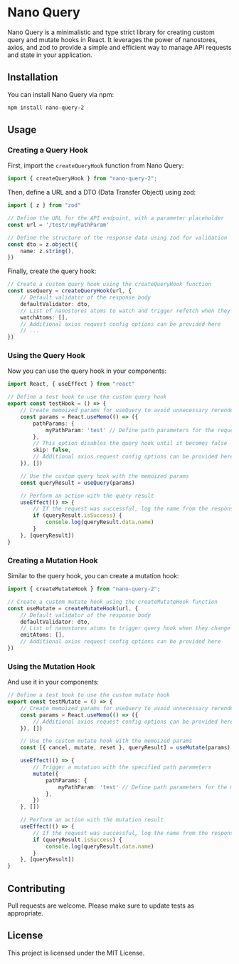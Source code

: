 # Nano Query

Nano Query is a minimalistic and type strict library for creating custom query and mutate hooks in React. It leverages the power of nanostores, axios, and zod to provide a simple and efficient way to manage API requests and state in your application.

## Installation

You can install Nano Query via npm:

```bash
npm install nano-query-2
```

## Usage

### Creating a Query Hook

First, import the `createQueryHook` function from Nano Query:

```ts
import { createQueryHook } from "nano-query-2";
```

Then, define a URL and a DTO (Data Transfer Object) using zod:

```ts
import { z } from "zod"

// Define the URL for the API endpoint, with a parameter placeholder
const url = '/test/:myPathParam'

// Define the structure of the response data using zod for validation
const dto = z.object({
    name: z.string(),
})
```

Finally, create the query hook:

```ts
// Create a custom query hook using the createQueryHook function
const useQuery = createQueryHook(url, {
    // Default validator of the response body
    defaultValidator: dto,
    // List of nanostores atoms to watch and trigger refetch when they change
    watchAtoms: [],
    // Additional axios request config options can be provided here
    // ...
})
```
### Using the Query Hook

Now you can use the query hook in your components:

```ts
import React, { useEffect } from "react"

// Define a test hook to use the custom query hook
export const testHook = () => {
    // Create memoized params for useQuery to avoid unnecessary rerenders
    const params = React.useMemo(() => ({
        pathParams: {
            myPathParam: 'test' // Define path parameters for the request
        },
        // This option disables the query hook until it becomes false
        skip: false,
        // Additional axios request config options can be provided here
    }), [])

    // Use the custom query hook with the memoized params
    const queryResult = useQuery(params)

    // Perform an action with the query result
    useEffect(() => {
        // If the request was successful, log the name from the response data
        if (queryResult.isSuccess) {
            console.log(queryResult.data.name)
        }
    }, [queryResult])
}
```

### Creating a Mutation Hook

Similar to the query hook, you can create a mutation hook:

```ts
import { createMutateHook } from "nano-query-2";

// Create a custom mutate hook using the createMutateHook function
const useMutate = createMutateHook(url, {
    // Default validator of the response body
    defaultValidator: dto,
    // List of nanostores atoms to trigger query hook when they change to update them
    emitAtoms: [],
    // Additional axios request config options can be provided here
})
```

### Using the Mutation Hook

And use it in your components:

```ts
// Define a test hook to use the custom mutate hook
export const testMutate = () => {
    // Create memoized params for useQuery to avoid unnecessary rerenders
    const params = React.useMemo(() => ({
        // Additional axios request config options can be provided here
    }), [])

    // Use the custom mutate hook with the memoized params
    const [{ cancel, mutate, reset }, queryResult] = useMutate(params)

    useEffect(() => {
        // Trigger a mutation with the specified path parameters
        mutate({
            pathParams: {
                myPathParam: 'test' // Define path parameters for the mutation
            },
        })
    }, [])

    // Perform an action with the mutation result
    useEffect(() => {
        // If the request was successful, log the name from the response data
        if (queryResult.isSuccess) {
            console.log(queryResult.data.name)
        }
    }, [queryResult])
}
```

## Contributing

Pull requests are welcome. Please make sure to update tests as appropriate.

## License
This project is licensed under the MIT License.

